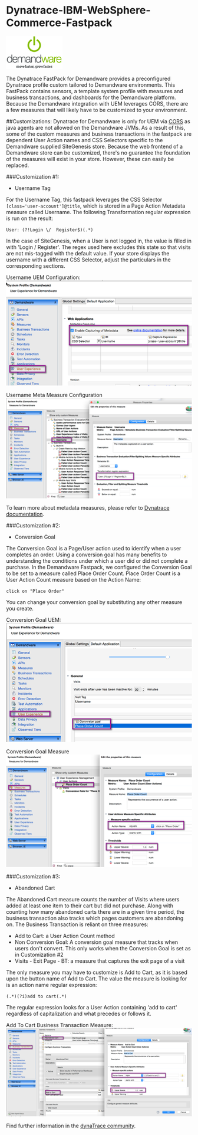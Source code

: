 # Dynatrace-IBM-WebSphere-Commerce-Fastpack


![images_community/download/attachments/215745785/icon.png](/images_community/download/attachments/215745785/icon.png)

The Dynatrace FastPack for Demandware provides a preconfigured Dynatrace profile custom tailored to Demandware environments. This FastPack contains sensors, a template system profile with measures and business transactions, and dashboards for the Demandware platform. Because the Demandware integration with UEM leverages CORS, there are a few measures that will likely have to be customized to your environment. 

##Customizations:
Dynatrace for Demandware is only for UEM via [CORS](https://en.wikipedia.org/wiki/Cross-origin_resource_sharing) as java agents are not allowed on the Demandware JVMs. As a result of this, some of the custom measures and business transactions in the fastpack are dependent User Action names and CSS Selectors specific to the Demandware supplied SiteGenesis store. Because the web frontend of a Demandware store can be customized, there's no guarantee the foundation of the measures will exist in your store.  However, these can easily be replaced.

###Customization #1:

- Username Tag

For the Username Tag, this fastpack leverages the CSS Selector ```[class='user-account']@title```, which is stored in a Page Action Metadata measure called Username.  The following Transformation regular expression is run on the result:

```
User: (?!Login \/  Register$)(.*)
```

In the case of SiteGenesis, when a User is not logged in, the value is filled in with 'Login / Register'. The regex used here excludes this state so that visits are not mis-tagged with the default value. If your store displays the username with a different CSS Selector, adjust the particulars in the corresponding sections.

Username UEM Configuration:
![Username UEM Configuration](/images_community/download/attachments/215745785/Username_UEM_Configuration.png)

Username Meta Measure Configuration
![Username Meta Measure](/images_community/download/attachments/215745785/Username_Meta_Measure.png)

To learn more about metadata measures, please refer to [Dynatrace documentation](https://community.dynatrace.com/community/display/DOCDT63/System+Profile+-+User+Experience#SystemProfile-UserExperience-WebSettings).

###Customization #2: 

- Conversion Goal

The Conversion Goal is a Page/User action used to identify when a user completes an order. Using a conversion goal has many benefits to understanding the conditions under which a user did or did not complete a purchase. 
In the Demandware Fastpack, we configured the Conversion Goal to be set to a measure called Place Order Count. Place Order Count is a User Action Count measure based on the Action Name:

```
click on "Place Order"
```

You can change your conversion goal by substituting any other measure you create.

Conversion Goal UEM:
![Conversion Goal UEM](/images_community/download/attachments/215745785/ConversionGoal_UEM.png)

Conversion Goal Measure
![Conversion Goal Measure](/images_community/download/attachments/215745785/ConversionGoal_Measure.png)

###Customization #3:

- Abandoned Cart
 
 The Abandoned Cart measure counts the number of Visits where users added at least one item to their cart but did not purchase. Along with counting how many abandoned carts there are in a given time period, the business transaction also tracks which pages customers are abandoning on.
 The Business Transaction is reliant on three measures:
- Add to Cart: a User Action Count method
- Non Conversion Goal: A conversion goal measure that tracks when users don't convert. This only works when the Conversion Goal is set as in Customization #2
- Visits - Exit Page - BT: a measure that captures the exit page of a visit

The only measure you may have to customize is Add to Cart, as it is based upon the button name of Add to Cart. The value the measure is looking for is an action name regular expression:

```
(.*)(?i)add to cart(.*)
```

The regular expression looks for a User Action containing 'add to cart' regardless of capitalization and what precedes or follows it.

Add To Cart Business Transaction Measure:
![Add To Cart BT](/images_community/download/attachments/215745785/AddToCartBT.png)


Find further information in the [dynaTrace community](https://community.dynatrace.com/community/display/DL/Demandware+FastPack). 




